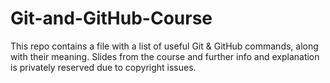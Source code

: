 # Git-and-GitHub-Course
This repo contains a file with a list of useful Git & GitHub commands, along with their meaning.
Slides from the course and further info and explanation is privately reserved due to copyright issues.
